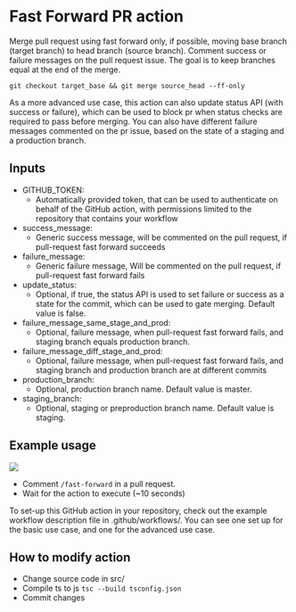 
# Fast Forward PR action

Merge pull request using fast forward only, if possible, moving base branch (target branch) to head branch (source branch). Comment success or failure messages on the pull request issue. The goal is to keep branches equal at the end of the merge.

```git checkout target_base && git merge source_head --ff-only```

As a more advanced use case, this action can also update status API (with success or failure), which can be used to block pr when status checks are required to pass before merging. You can also have different failure messages commented on the pr issue, based on the state of a staging and a production branch.

## Inputs

- GITHUB_TOKEN:
  - Automatically provided token, that can be used to authenticate on behalf of the GitHub action, with permissions limited to the repository that contains your workflow
- success_message:
  - Generic success message, will be commented on the pull request, if pull-request fast forward succeeds
- failure_message:
  - Generic failure message, Will be commented on the pull request, if pull-request fast forward fails
- update_status:
  - Optional, if true, the status API is used to set failure or success as a state for the commit, which can be used to gate merging. Default value is false.
- failure_message_same_stage_and_prod:
  - Optional, failure message, when pull-request fast forward fails, and staging branch equals production branch.
- failure_message_diff_stage_and_prod:
  - Optional, failure message, when pull-request fast forward fails, and staging branch and production branch are at different commits
- production_branch:
  - Optional, production branch name. Default value is master.
- staging_branch:
  - Optional, staging or preproduction branch name. Default value is staging.

## Example usage

![](media/ff-success-video.gif)

- Comment ```/fast-forward``` in a pull request.
- Wait for the action to execute (~10 seconds)

To set-up this GitHub action in your repository, check out the example workflow description file in .github/workflows/. You can see one set up for the basic use case, and one for the advanced use case.


## How to modify action

- Change source code in src/
- Compile ts to js ```tsc --build tsconfig.json```
- Commit changes

